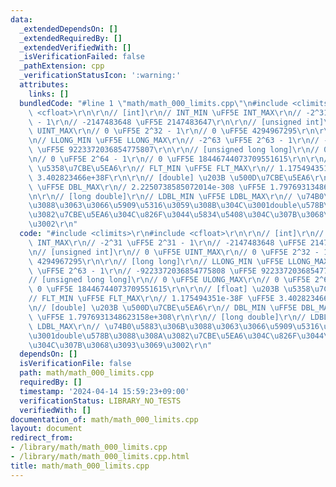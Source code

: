 ```yaml
---
data:
  _extendedDependsOn: []
  _extendedRequiredBy: []
  _extendedVerifiedWith: []
  _isVerificationFailed: false
  _pathExtension: cpp
  _verificationStatusIcon: ':warning:'
  attributes:
    links: []
  bundledCode: "#line 1 \"math/math_000_limits.cpp\"\n#include <climits>\r\n#include\
    \ <cfloat>\r\n\r\n// [int]\r\n// INT_MIN \uFF5E INT_MAX\r\n// -2^31 \uFF5E 2^31\
    \ - 1\r\n// -2147483648 \uFF5E 2147483647\r\n\r\n// [unsigned int]\r\n// 0 \uFF5E\
    \ UINT_MAX\r\n// 0 \uFF5E 2^32 - 1\r\n// 0 \uFF5E 4294967295\r\n\r\n// [long long]\r\
    \n// LLONG_MIN \uFF5E LLONG_MAX\r\n// -2^63 \uFF5E 2^63 - 1\r\n// -9223372036854775808\
    \ \uFF5E 9223372036854775807\r\n\r\n// [unsigned long long]\r\n// 0 \uFF5E ULONG_MAX\r\
    \n// 0 \uFF5E 2^64 - 1\r\n// 0 \uFF5E 18446744073709551615\r\n\r\n// [float] \u203B\
    \ \u5358\u7CBE\u5EA6\r\n// FLT_MIN \uFF5E FLT_MAX\r\n// 1.175494351e-38F \uFF5E\
    \ 3.402823466e+38F\r\n\r\n// [double] \u203B \u500D\u7CBE\u5EA6\r\n// DBL_MIN\
    \ \uFF5E DBL_MAX\r\n// 2.2250738585072014e-308 \uFF5E 1.7976931348623158e+308\r\
    \n\r\n// [long double]\r\n// LDBL_MIN \uFF5E LDBL_MAX\r\n// \u74B0\u5883\u306B\
    \u3088\u3063\u3066\u5909\u5316\u3059\u308B\u304C\u3001double\u578B\u3088\u308A\
    \u3082\u7CBE\u5EA6\u304C\u826F\u3044\u5834\u5408\u304C\u307B\u3068\u3093\u3069\
    \u3002\r\n"
  code: "#include <climits>\r\n#include <cfloat>\r\n\r\n// [int]\r\n// INT_MIN \uFF5E\
    \ INT_MAX\r\n// -2^31 \uFF5E 2^31 - 1\r\n// -2147483648 \uFF5E 2147483647\r\n\r\
    \n// [unsigned int]\r\n// 0 \uFF5E UINT_MAX\r\n// 0 \uFF5E 2^32 - 1\r\n// 0 \uFF5E\
    \ 4294967295\r\n\r\n// [long long]\r\n// LLONG_MIN \uFF5E LLONG_MAX\r\n// -2^63\
    \ \uFF5E 2^63 - 1\r\n// -9223372036854775808 \uFF5E 9223372036854775807\r\n\r\n\
    // [unsigned long long]\r\n// 0 \uFF5E ULONG_MAX\r\n// 0 \uFF5E 2^64 - 1\r\n//\
    \ 0 \uFF5E 18446744073709551615\r\n\r\n// [float] \u203B \u5358\u7CBE\u5EA6\r\n\
    // FLT_MIN \uFF5E FLT_MAX\r\n// 1.175494351e-38F \uFF5E 3.402823466e+38F\r\n\r\
    \n// [double] \u203B \u500D\u7CBE\u5EA6\r\n// DBL_MIN \uFF5E DBL_MAX\r\n// 2.2250738585072014e-308\
    \ \uFF5E 1.7976931348623158e+308\r\n\r\n// [long double]\r\n// LDBL_MIN \uFF5E\
    \ LDBL_MAX\r\n// \u74B0\u5883\u306B\u3088\u3063\u3066\u5909\u5316\u3059\u308B\u304C\
    \u3001double\u578B\u3088\u308A\u3082\u7CBE\u5EA6\u304C\u826F\u3044\u5834\u5408\
    \u304C\u307B\u3068\u3093\u3069\u3002\r\n"
  dependsOn: []
  isVerificationFile: false
  path: math/math_000_limits.cpp
  requiredBy: []
  timestamp: '2024-04-14 15:59:23+09:00'
  verificationStatus: LIBRARY_NO_TESTS
  verifiedWith: []
documentation_of: math/math_000_limits.cpp
layout: document
redirect_from:
- /library/math/math_000_limits.cpp
- /library/math/math_000_limits.cpp.html
title: math/math_000_limits.cpp
---
```

